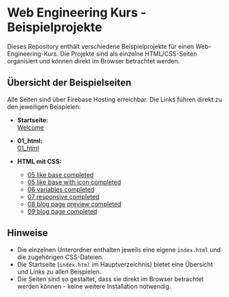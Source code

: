 # Web Engineering Kurs - Beispielprojekte

Dieses Repository enthält verschiedene Beispielprojekte für einen Web-Engineering-Kurs. Die Projekte sind als einzelne HTML/CSS-Seiten organisiert und können direkt im Browser betrachtet werden.

## Übersicht der Beispielseiten

Alle Seiten sind über Firebase Hosting erreichbar. Die Links führen direkt zu den jeweiligen Beispielen:

- **Startseite:**  
  [Welcome](https://web-eng-dg.web.app/index.html)

- **01_html:**  
  [01_html](https://web-eng-dg.web.app/01_html/index.html)

- **HTML mit CSS:**
  - [05 like base completed](https://web-eng-dg.web.app/02_html_css/05_like_base_complete/index.html)
  - [05 like base with icon completed](https://web-eng-dg.web.app/02_html_css/05_like_with_icon/index.html)
  - [06 variables completed](https://web-eng-dg.web.app/02_html_css/06_variables/index.html)
  - [07 responsive completed](https://web-eng-dg.web.app/02_html_css/07_responsive/index.html)
  - [08 blog page preview completed](https://web-eng-dg.web.app/02_html_css/08_blog_page_preview/index.html)
  - [09 blog page completed](https://web-eng-dg.web.app/02_html_css/09_blog_page_completed/index.html)


## Hinweise

- Die einzelnen Unterordner enthalten jeweils eine eigene `index.html` und die zugehörigen CSS-Dateien.
- Die Startseite (`index.html` im Hauptverzeichnis) bietet eine Übersicht und Links zu allen Beispielen.
- Die Seiten sind so gestaltet, dass sie direkt im Browser betrachtet werden können - keine weitere Installation notwendig.
